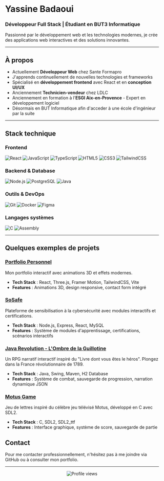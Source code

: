 # Yassine Badaoui

### Développeur Full Stack | Étudiant en BUT3 Informatique

Passionné par le développement web et les technologies modernes, je crée des applications web interactives et des solutions innovantes.

---

## À propos

- Actuellement **Développeur Web** chez Sante Formapro
- J'apprends continuellement de nouvelles technologies et frameworks
- Spécialisé en **développement frontend** avec React et en **conception UI/UX**
- Anciennement **Technicien-vendeur** chez LDLC
- Anciennement en formation à l'**ESGI Aix-en-Provence** - Expert en développement logiciel
- Désormais en BUT Informatique afin d'acceder à une école d'ingénieur par la suite

---

## Stack technique

### Frontend
![React](https://img.shields.io/badge/React-20232A?style=for-the-badge&logo=react&logoColor=61DAFB)
![JavaScript](https://img.shields.io/badge/JavaScript-F7DF1E?style=for-the-badge&logo=javascript&logoColor=black)
![TypeScript](https://img.shields.io/badge/TypeScript-007ACC?style=for-the-badge&logo=typescript&logoColor=white)
![HTML5](https://img.shields.io/badge/HTML5-E34F26?style=for-the-badge&logo=html5&logoColor=white)
![CSS3](https://img.shields.io/badge/CSS3-1572B6?style=for-the-badge&logo=css3&logoColor=white)
![TailwindCSS](https://img.shields.io/badge/Tailwind_CSS-38B2AC?style=for-the-badge&logo=tailwind-css&logoColor=white)

### Backend & Database
![Node.js](https://img.shields.io/badge/Node.js-43853D?style=for-the-badge&logo=node.js&logoColor=white)
![PostgreSQL](https://img.shields.io/badge/PostgreSQL-316192?style=for-the-badge&logo=postgresql&logoColor=white)
![Java](https://img.shields.io/badge/Java-ED8B00?style=for-the-badge&logo=openjdk&logoColor=white)

### Outils & DevOps
![Git](https://img.shields.io/badge/Git-F05032?style=for-the-badge&logo=git&logoColor=white)
![Docker](https://img.shields.io/badge/Docker-2496ED?style=for-the-badge&logo=docker&logoColor=white)
![Figma](https://img.shields.io/badge/Figma-F24E1E?style=for-the-badge&logo=figma&logoColor=white)

### Langages systèmes
![C](https://img.shields.io/badge/C-00599C?style=for-the-badge&logo=c&logoColor=white)
![Assembly](https://img.shields.io/badge/Assembly-654FF0?style=for-the-badge&logo=assemblyscript&logoColor=white)

---

## Quelques exemples de projets

### [Portfolio Personnel](https://github.com/ez1kl/Portfolio)
Mon portfolio interactif avec animations 3D et effets modernes.
- **Tech Stack** : React, Three.js, Framer Motion, TailwindCSS, Vite
- **Features** : Animations 3D, design responsive, contact form intégré

### [SoSafe](https://github.com/ez1kl/sosafe)
Plateforme de sensibilisation à la cybersécurité avec modules interactifs et certifications.
- **Tech Stack** : Node.js, Express, React, MySQL
- **Features** : Système de modules d'apprentissage, certifications, scénarios interactifs

### [Java Revolution - L'Ombre de la Guillotine](https://github.com/ez1kl/java-revolution)
Un RPG narratif interactif inspiré du "Livre dont vous êtes le héros". Plongez dans la France révolutionnaire de 1789.
- **Tech Stack** : Java, Swing, Maven, H2 Database
- **Features** : Système de combat, sauvegarde de progression, narration dynamique JSON

### [Motus Game](https://github.com/ez1kl/motus-game)
Jeu de lettres inspiré du célèbre jeu télévisé Motus, développé en C avec SDL2.
- **Tech Stack** : C, SDL2, SDL2_ttf
- **Features** : Interface graphique, système de score, sauvegarde de partie

## Contact

Pour me contacter professionnellement, n'hésitez pas à me joindre via GitHub ou à consulter mon portfolio.

---

<div align="center">
  <img src="https://komarev.com/ghpvc/?username=ez1kl&color=blueviolet&style=flat-square&label=Visiteurs" alt="Profile views" />
</div>

